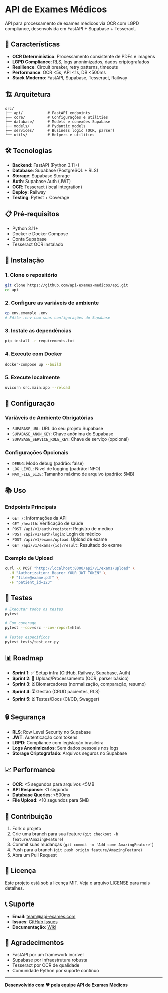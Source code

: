 # API de Exames Médicos

API para processamento de exames médicos via OCR com LGPD compliance, desenvolvida em FastAPI + Supabase + Tesseract.

## 🚀 Características

- **OCR Determinístico**: Processamento consistente de PDFs e imagens
- **LGPD Compliance**: RLS, logs anonimizados, dados criptografados
- **Resilience**: Circuit breaker, retry patterns, timeouts
- **Performance**: OCR <5s, API <1s, DB <500ms
- **Stack Moderno**: FastAPI, Supabase, Tesseract, Railway

## 🏗️ Arquitetura

```
src/
├── api/           # FastAPI endpoints
├── core/          # Configurações e utilities
├── database/      # Models e conexões Supabase
├── models/        # Pydantic models
├── services/      # Business logic (OCR, parser)
└── utils/         # Helpers e utilities
```

## 🛠️ Tecnologias

- **Backend**: FastAPI (Python 3.11+)
- **Database**: Supabase (PostgreSQL + RLS)
- **Storage**: Supabase Storage
- **Auth**: Supabase Auth (JWT)
- **OCR**: Tesseract (local integration)
- **Deploy**: Railway
- **Testing**: Pytest + Coverage

## 📋 Pré-requisitos

- Python 3.11+
- Docker e Docker Compose
- Conta Supabase
- Tesseract OCR instalado

## 🚀 Instalação

### 1. Clone o repositório
```bash
git clone https://github.com/api-exames-medicos/api.git
cd api
```

### 2. Configure as variáveis de ambiente
```bash
cp env.example .env
# Edite .env com suas configurações do Supabase
```

### 3. Instale as dependências
```bash
pip install -r requirements.txt
```

### 4. Execute com Docker
```bash
docker-compose up --build
```

### 5. Execute localmente
```bash
uvicorn src.main:app --reload
```

## 🔧 Configuração

### Variáveis de Ambiente Obrigatórias
- `SUPABASE_URL`: URL do seu projeto Supabase
- `SUPABASE_ANON_KEY`: Chave anônima do Supabase
- `SUPABASE_SERVICE_ROLE_KEY`: Chave de serviço (opcional)

### Configurações Opcionais
- `DEBUG`: Modo debug (padrão: false)
- `LOG_LEVEL`: Nível de logging (padrão: INFO)
- `MAX_FILE_SIZE`: Tamanho máximo de arquivo (padrão: 5MB)

## 📚 Uso

### Endpoints Principais

- `GET /`: Informações da API
- `GET /health`: Verificação de saúde
- `POST /api/v1/auth/register`: Registro de médico
- `POST /api/v1/auth/login`: Login de médico
- `POST /api/v1/exams/upload`: Upload de exame
- `GET /api/v1/exams/{id}/result`: Resultado do exame

### Exemplo de Upload
```bash
curl -X POST "http://localhost:8000/api/v1/exams/upload" \
  -H "Authorization: Bearer YOUR_JWT_TOKEN" \
  -F "file=@exame.pdf" \
  -F "patient_id=123"
```

## 🧪 Testes

```bash
# Executar todos os testes
pytest

# Com coverage
pytest --cov=src --cov-report=html

# Testes específicos
pytest tests/test_ocr.py
```

## 📊 Roadmap

- **Sprint 1**: ✅ Setup infra (GitHub, Railway, Supabase, Auth)
- **Sprint 2**: 🔄 Upload/Processamento (OCR, parser básico)
- **Sprint 3**: ⏳ Biomarcadores (normalização, comparação, resumo)
- **Sprint 4**: ⏳ Gestão (CRUD pacientes, RLS)
- **Sprint 5**: ⏳ Testes/Docs (CI/CD, Swagger)

## 🔒 Segurança

- **RLS**: Row Level Security no Supabase
- **JWT**: Autenticação com tokens
- **LGPD**: Compliance com legislação brasileira
- **Logs Anonimizados**: Sem dados pessoais nos logs
- **Storage Criptografado**: Arquivos seguros no Supabase

## 📈 Performance

- **OCR**: <5 segundos para arquivos <5MB
- **API Response**: <1 segundo
- **Database Queries**: <500ms
- **File Upload**: <10 segundos para 5MB

## 🤝 Contribuição

1. Fork o projeto
2. Crie uma branch para sua feature (`git checkout -b feature/AmazingFeature`)
3. Commit suas mudanças (`git commit -m 'Add some AmazingFeature'`)
4. Push para a branch (`git push origin feature/AmazingFeature`)
5. Abra um Pull Request

## 📄 Licença

Este projeto está sob a licença MIT. Veja o arquivo [LICENSE](LICENSE) para mais detalhes.

## 📞 Suporte

- **Email**: team@api-exames.com
- **Issues**: [GitHub Issues](https://github.com/api-exames-medicos/api/issues)
- **Documentação**: [Wiki](https://github.com/api-exames-medicos/api/wiki)

## 🙏 Agradecimentos

- FastAPI por um framework incrível
- Supabase por infraestrutura robusta
- Tesseract por OCR de qualidade
- Comunidade Python por suporte contínuo

---

**Desenvolvido com ❤️ pela equipe API de Exames Médicos**
